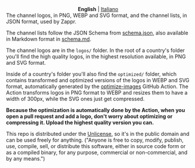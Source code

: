 <div align="center">
    <b>English</b> | <a href="README-it.md">Italiano</a>
</div>
The channel logos, in PNG, WEBP and SVG format, and the channel lists, in JSON format, used by Zappr.

The channel lists follow the JSON Schema from [schema.json](schema.json), also available in Markdown format in [schema.md](schema.md).

The channel logos are in the `logos/` folder. In the root of a country's folder you'll find the high quality logos, in the highest resolution available, in PNG and SVG format.

Inside of a country's folder you'll also find the `optimized/` folder, which contains transformed and optimized versions of the logos in WEBP and SVG format, automatically generated by the [optimize-images](https://github.com/ZapprTV/optimize-images) GitHub Action. The Action transforms logos in PNG format to WEBP and resizes them to have a width of 300px, while the SVG ones just get compressed.

**Because the optimization is automatically done by the Action, when you open a pull request and add a logo, don't worry about optimizing or compressing it. Upload the highest quality version you can.**

This repo is distributed under the [Unlicense](https://en.wikipedia.org/wiki/Unlicense), so it's in the public domain and can be used freely for anything. ("Anyone is free to copy, modify, publish, use, compile, sell, or distribute this software, either in source code form or as a compiled binary, for any purpose, commercial or non-commercial, and by any means.")